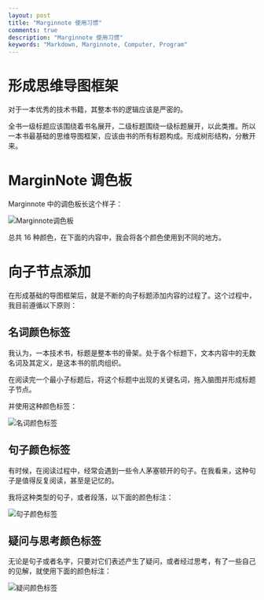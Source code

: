 ```yaml
---
layout: post
title: "Marginnote 使用习惯"
comments: true
description: "Marginnote 使用习惯"
keywords: "Markdown, Marginnote, Computer, Program"
---
```


# 形成思维导图框架

对于一本优秀的技术书籍，其整本书的逻辑应该是严密的。

全书一级标题应该围绕着书名展开，二级标题围绕一级标题展开，以此类推。所以一本书最基础的思维导图框架，应该由书的所有标题构成。形成树形结构，分散开来。

# MarginNote 调色板

Marginnote 中的调色板长这个样子：

![Marginnote调色板](http://ww1.sinaimg.cn/large/c9caade4ly1g0vj3t420kj20h60h2dhc.jpg)

总共 16 种颜色，在下面的内容中，我会将各个颜色使用到不同的地方。

# 向子节点添加

在形成基础的导图框架后，就是不断的向子标题添加内容的过程了。这个过程中，我目前遵循以下原则：

## 名词颜色标签

我认为，一本技术书，标题是整本书的骨架。处于各个标题下，文本内容中的无数名词及其定义，是这本书的肌肉组织。

在阅读完一个最小子标题后，将这个标题中出现的关键名词，拖入脑图并形成标题子节点。

并使用这种颜色标签：

![名词颜色标签](http://ww1.sinaimg.cn/large/c9caade4ly1g0vja0m39aj20h60h2dhd.jpg)

## 句子颜色标签

有时候，在阅读过程中，经常会遇到一些令人茅塞顿开的句子。在我看来，这种句子是值得反复阅读，甚至是记忆的。

我将这种类型的句子，或者段落，以下面的颜色标注：

![句子颜色标签](http://ww1.sinaimg.cn/large/c9caade4ly1g0vjjsvep9j20h60h2jsx.jpg)

## 疑问与思考颜色标签

无论是句子或者名字，只要对它们表述产生了疑问，或者经过思考，有了一些自己的见解，就使用下面的颜色标注：

![疑问颜色标签](http://ww1.sinaimg.cn/large/c9caade4ly1g0vjopknc1j20h60h2dhe.jpg)

